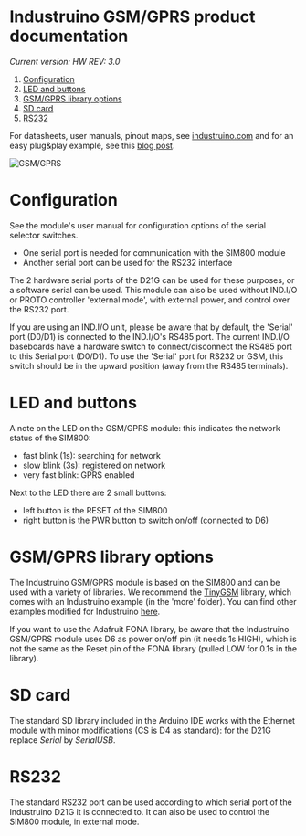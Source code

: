 # Industruino GSM/GPRS product documentation

*Current version: HW REV: 3.0*

1. [Configuration](#configuration)
2. [LED and buttons](#led-and-buttons)
3. [GSM/GPRS library options](#gsm/gprs-library-options)
4. [SD card](#sd-card)
5. [RS232](#rs232)


For datasheets, user manuals, pinout maps, see [industruino.com](https://industruino.com/page/techcentre) and for an easy plug&play example, see this [blog post](https://industruino.com/blog/our-news-1/post/gsm-gprs-easy-plug-play-39).

![GSM/GPRS](https://industruino.com/website/image/product.template/65_eb07355/image)


# Configuration

See the module's user manual for configuration options of the serial selector switches. 
* One serial port is needed for communication with the SIM800 module 
* Another serial port can be used for the RS232 interface

The 2 hardware serial ports of the D21G can be used for these purposes, or a software serial can be used.
This module can also be used without IND.I/O or PROTO controller 'external mode', with external power, and control over the RS232 port.

If you are using an IND.I/O unit, please be aware that by default, the 'Serial' port (D0/D1) is connected to the IND.I/O's RS485 port. The current IND.I/O baseboards have a hardware switch to connect/disconnect the RS485 port to this Serial port (D0/D1). To use the 'Serial' port for RS232 or GSM, this switch should be in the upward position (away from the RS485 terminals).

# LED and buttons

A note on the LED on the GSM/GPRS module: this indicates the network status of the SIM800:
* fast blink (1s): searching for network
* slow blink (3s): registered on network
* very fast blink: GPRS enabled


Next to the LED there are 2 small buttons:
* left button is the RESET of the SIM800
* right button is the PWR button to switch on/off (connected to D6)


# GSM/GPRS library options

The Industruino GSM/GPRS module is based on the SIM800 and can be used with a variety of libraries. We recommend the [TinyGSM](https://github.com/vshymanskyy/TinyGSM) library, which comes with an Industruino example (in the 'more' folder). You can find other examples modified for Industruino [here](https://github.com/Industruino/democode). 

If you want to use the Adafruit FONA library, be aware that the Industruino GSM/GPRS module uses D6 as power on/off pin (it needs 1s HIGH), which is not the same as the Reset pin of the FONA library (pulled LOW for 0.1s in the library).

# SD card

The standard SD library included in the Arduino IDE works with the Ethernet module with minor modifications (CS is D4 as standard): for the D21G replace *Serial* by *SerialUSB*.

# RS232

The standard RS232 port can be used according to which serial port of the Industruino D21G it is connected to.
It can also be used to control the SIM800 module, in external mode.

